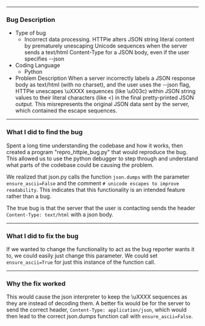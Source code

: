 ***
### Bug Description
- Type of bug
	- Incorrect data processing. HTTPie alters JSON string literal content by prematurely unescaping Unicode sequences when the server sends a text/html Content-Type for a JSON body, even if the user specifies --json
- Coding Language
	- Python
- Problem Description
	When a server incorrectly labels a JSON response body as text/html (with no charset), and the user uses the --json flag, HTTPie unescapes \uXXXX sequences (like \u003c) within JSON string values to their literal characters (like <) in the final pretty-printed JSON output. This misrepresents the original JSON data sent by the server, which contained the escape sequences.

***
### What I did to find the bug

Spent a long time understanding the codebase and how it works, then created a program "repro_httpie_bug.py" that would reproduce the bug. This allowed us to use the python debugger to step through and understand what parts of the codebase could be causing the problem. 

We realized that json.py calls the function `json.dumps` with the parameter `ensure_ascii=False` and the comment `# unicode escapes to improve readability`. This indicates that this functionality is an intended feature rather than a bug.

The true bug is that the server that the user is contacting sends the header `Content-Type: text/html` with a json body.

***
### What I did to fix the bug

If we wanted to change the functionality to act as the bug reporter wants it to, we could easily just change this parameter. We could set `ensure_ascii=True` for just this instance of the function call. 

***
### Why the fix worked

This would cause the json interpreter to keep the \uXXXX sequences as they are instead of decoding them. A better fix would be for the server to send the correct header, `Content-Type: application/json`, which would then lead to the correct json.dumps function call with `ensure_ascii=False`.